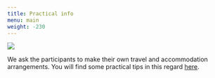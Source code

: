 ```yaml
---
title: Practical info
menu: main
weight: -230
---
```


<img src="../images/mcr-quote.jpg"/>

We ask the participants to make their own travel and accommodation arrangements. You will find some practical tips in this regard [here](https://mfilconf.co.uk/directions/).
